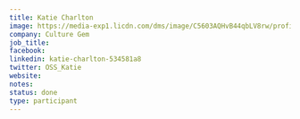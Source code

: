 ```yaml
---
title: Katie Charlton
image: https://media-exp1.licdn.com/dms/image/C5603AQHvB44qbLV8rw/profile-displayphoto-shrink_800_800/0/1607434395769?e=1649289600&v=beta&t=SA7n5OLAGQYLKw5m813kcObrETDAR2nNqRfL6gEW-YQ
company: Culture Gem
job_title: 
facebook:
linkedin: katie-charlton-534581a8
twitter: OSS_Katie
website:
notes:
status: done
type: participant
---
```


<!-- put more details about participant here -->
